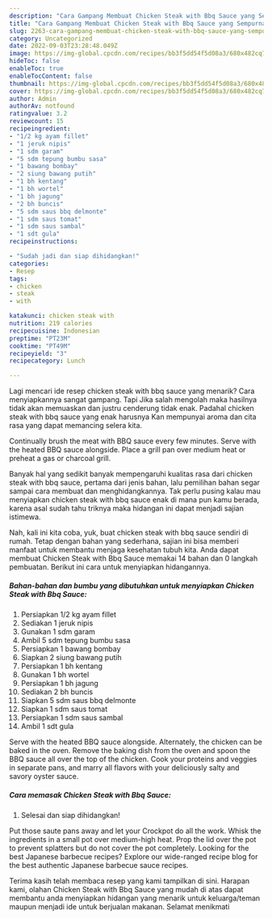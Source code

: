 ```yaml
---
description: "Cara Gampang Membuat Chicken Steak with Bbq Sauce yang Sempurna, Buat Buka Puasa Bisa Manjain Lidah"
title: "Cara Gampang Membuat Chicken Steak with Bbq Sauce yang Sempurna, Buat Buka Puasa Bisa Manjain Lidah"
slug: 2263-cara-gampang-membuat-chicken-steak-with-bbq-sauce-yang-sempurna-buat-buka-puasa-bisa-manjain-lidah
category: Uncategorized
date: 2022-09-03T23:28:48.049Z
image: https://img-global.cpcdn.com/recipes/bb3f5dd54f5d08a3/680x482cq70/chicken-steak-with-bbq-sauce-foto-resep-utama.jpg
hideToc: false
enableToc: true
enableTocContent: false
thumbnail: https://img-global.cpcdn.com/recipes/bb3f5dd54f5d08a3/680x482cq70/chicken-steak-with-bbq-sauce-foto-resep-utama.jpg
cover: https://img-global.cpcdn.com/recipes/bb3f5dd54f5d08a3/680x482cq70/chicken-steak-with-bbq-sauce-foto-resep-utama.jpg
author: Admin
authorAv: notfound
ratingvalue: 3.2
reviewcount: 15
recipeingredient:
- "1/2 kg ayam fillet"
- "1 jeruk nipis"
- "1 sdm garam"
- "5 sdm tepung bumbu sasa"
- "1 bawang bombay"
- "2 siung bawang putih"
- "1 bh kentang"
- "1 bh wortel"
- "1 bh jagung"
- "2 bh buncis"
- "5 sdm saus bbq delmonte"
- "1 sdm saus tomat"
- "1 sdm saus sambal"
- "1 sdt gula"
recipeinstructions:

- "Sudah jadi dan siap dihidangkan!"
categories:
- Resep
tags:
- chicken
- steak
- with

katakunci: chicken steak with 
nutrition: 219 calories
recipecuisine: Indonesian
preptime: "PT23M"
cooktime: "PT49M"
recipeyield: "3"
recipecategory: Lunch

---
```



Lagi mencari ide resep chicken steak with bbq sauce yang menarik? Cara menyiapkannya sangat gampang. Tapi Jika salah mengolah maka hasilnya tidak akan memuaskan dan justru cenderung tidak enak. Padahal chicken steak with bbq sauce yang enak harusnya Kan mempunyai aroma dan cita rasa yang dapat memancing selera kita.


Continually brush the meat with BBQ sauce every few minutes. Serve with the heated BBQ sauce alongside. Place a grill pan over medium heat or preheat a gas or charcoal grill.

Banyak hal yang sedikit banyak mempengaruhi kualitas rasa dari chicken steak with bbq sauce, pertama dari jenis bahan, lalu pemilihan bahan segar sampai cara membuat dan menghidangkannya. Tak perlu pusing kalau mau menyiapkan chicken steak with bbq sauce enak di mana pun kamu berada, karena asal sudah tahu triknya maka hidangan ini dapat menjadi sajian istimewa.


Nah, kali ini kita coba, yuk, buat chicken steak with bbq sauce sendiri di rumah. Tetap dengan bahan yang sederhana, sajian ini bisa memberi manfaat untuk membantu menjaga kesehatan tubuh kita. Anda dapat membuat Chicken Steak with Bbq Sauce memakai 14 bahan dan 0 langkah pembuatan. Berikut ini cara untuk menyiapkan hidangannya.

<!--inarticleads1-->

##### Bahan-bahan dan bumbu yang dibutuhkan untuk menyiapkan Chicken Steak with Bbq Sauce:

1. Persiapkan 1/2 kg ayam fillet
1. Sediakan 1 jeruk nipis
1. Gunakan 1 sdm garam
1. Ambil 5 sdm tepung bumbu sasa
1. Persiapkan 1 bawang bombay
1. Siapkan 2 siung bawang putih
1. Persiapkan 1 bh kentang
1. Gunakan 1 bh wortel
1. Persiapkan 1 bh jagung
1. Sediakan 2 bh buncis
1. Siapkan 5 sdm saus bbq delmonte
1. Siapkan 1 sdm saus tomat
1. Persiapkan 1 sdm saus sambal
1. Ambil 1 sdt gula


Serve with the heated BBQ sauce alongside. Alternately, the chicken can be baked in the oven. Remove the baking dish from the oven and spoon the BBQ sauce all over the top of the chicken. Cook your proteins and veggies in separate pans, and marry all flavors with your deliciously salty and savory oyster sauce. 

<!--inarticleads2-->

##### Cara memasak Chicken Steak with Bbq Sauce:


1. Selesai dan siap dihidangkan!

Put those saute pans away and let your Crockpot do all the work. Whisk the ingredients in a small pot over medium-high heat. Prop the lid over the pot to prevent splatters but do not cover the pot completely. Looking for the best Japanese barbecue recipes? Explore our wide-ranged recipe blog for the best authentic Japanese barbecue sauce recipes. 

Terima kasih telah membaca resep yang kami tampilkan di sini. Harapan kami, olahan Chicken Steak with Bbq Sauce yang mudah di atas dapat membantu anda menyiapkan hidangan yang menarik untuk keluarga/teman maupun menjadi ide untuk berjualan makanan. Selamat menikmati

